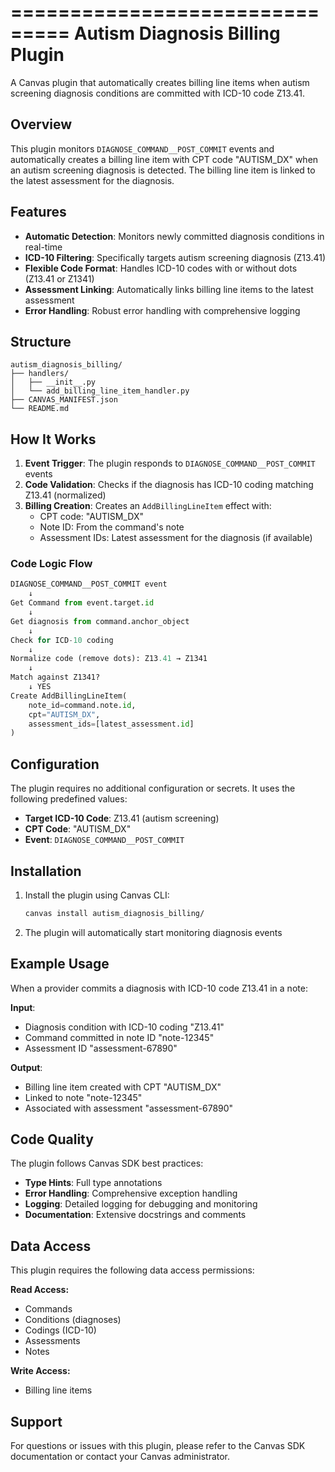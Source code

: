 ===============================
Autism Diagnosis Billing Plugin
===============================

A Canvas plugin that automatically creates billing line items when autism screening diagnosis conditions are committed with ICD-10 code Z13.41.

## Overview

This plugin monitors `DIAGNOSE_COMMAND__POST_COMMIT` events and automatically creates a billing line item with CPT code "AUTISM_DX" when an autism screening diagnosis is detected. The billing line item is linked to the latest assessment for the diagnosis.

## Features

- **Automatic Detection**: Monitors newly committed diagnosis conditions in real-time
- **ICD-10 Filtering**: Specifically targets autism screening diagnosis (Z13.41)  
- **Flexible Code Format**: Handles ICD-10 codes with or without dots (Z13.41 or Z1341)
- **Assessment Linking**: Automatically links billing line items to the latest assessment
- **Error Handling**: Robust error handling with comprehensive logging


## Structure

```
autism_diagnosis_billing/
├── handlers/
│   ├── __init__.py
│   └── add_billing_line_item_handler.py
├── CANVAS_MANIFEST.json
└── README.md
```

## How It Works

1. **Event Trigger**: The plugin responds to `DIAGNOSE_COMMAND__POST_COMMIT` events
2. **Code Validation**: Checks if the diagnosis has ICD-10 coding matching Z13.41 (normalized)
3. **Billing Creation**: Creates an `AddBillingLineItem` effect with:
   - CPT code: "AUTISM_DX"  
   - Note ID: From the command's note
   - Assessment IDs: Latest assessment for the diagnosis (if available)

### Code Logic Flow

```python
DIAGNOSE_COMMAND__POST_COMMIT event
    ↓
Get Command from event.target.id
    ↓
Get diagnosis from command.anchor_object
    ↓
Check for ICD-10 coding
    ↓
Normalize code (remove dots): Z13.41 → Z1341
    ↓
Match against Z1341?
    ↓ YES
Create AddBillingLineItem(
    note_id=command.note.id,
    cpt="AUTISM_DX", 
    assessment_ids=[latest_assessment.id]
)
```

## Configuration

The plugin requires no additional configuration or secrets. It uses the following predefined values:

- **Target ICD-10 Code**: Z13.41 (autism screening)
- **CPT Code**: "AUTISM_DX"
- **Event**: `DIAGNOSE_COMMAND__POST_COMMIT`

## Installation

1. Install the plugin using Canvas CLI:
   ```bash
   canvas install autism_diagnosis_billing/
   ```

2. The plugin will automatically start monitoring diagnosis events



## Example Usage

When a provider commits a diagnosis with ICD-10 code Z13.41 in a note:

**Input**: 
- Diagnosis condition with ICD-10 coding "Z13.41"
- Command committed in note ID "note-12345"
- Assessment ID "assessment-67890" 

**Output**:
- Billing line item created with CPT "AUTISM_DX"
- Linked to note "note-12345"
- Associated with assessment "assessment-67890"

## Code Quality

The plugin follows Canvas SDK best practices:

- **Type Hints**: Full type annotations
- **Error Handling**: Comprehensive exception handling
- **Logging**: Detailed logging for debugging and monitoring
- **Documentation**: Extensive docstrings and comments


## Data Access

This plugin requires the following data access permissions:

**Read Access:**
- Commands
- Conditions (diagnoses)
- Codings (ICD-10)
- Assessments 
- Notes

**Write Access:**
- Billing line items

## Support

For questions or issues with this plugin, please refer to the Canvas SDK documentation or contact your Canvas administrator.
